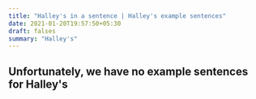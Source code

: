 ```yaml
---
title: "Halley's in a sentence | Halley's example sentences"
date: 2021-01-20T19:57:50+05:30
draft: falses
summary: "Halley's"
---
```

## Unfortunately, we have no example sentences for Halley's                 
